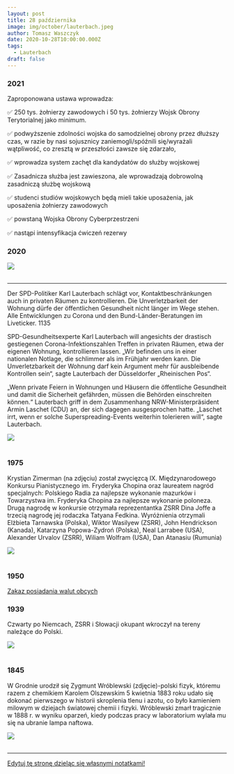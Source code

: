 ```yaml
---
layout: post
title: 28 października
image: img/october/lauterbach.jpeg
author: Tomasz Waszczyk
date: 2020-10-28T10:00:00.000Z
tags:
  - Lauterbach
draft: false
---
```


### 2021

Zaproponowana ustawa wprowadza:

✅ 250 tys. żołnierzy zawodowych i 50 tys. żołnierzy Wojsk Obrony Terytorialnej jako minimum.

✅ podwyższenie zdolności wojska do samodzielnej obrony przez dłuższy czas, w razie by nasi sojusznicy zaniemogli/spóźnili się/wyrażali wątpliwość, co zresztą w przeszłości zawsze się zdarzało,

✅ wprowadza system zachęt dla kandydatów do służby wojskowej

✅ Zasadnicza służba jest zawieszona, ale wprowadzają dobrowolną zasadniczą służbę wojskową

✅ studenci studiów wojskowych będą mieli takie uposażenia, jak uposażenia żołnierzy zawodowych

✅ powstaną Wojska Obrony Cyberprzestrzeni

✅ nastąpi intensyfikacja ćwiczeń rezerwy

### 2020

<img src="./img/october/prezydentwarszawy.jpg"><br><br>

---

Der SPD-Politiker Karl Lauterbach schlägt vor, Kontaktbeschränkungen auch in privaten Räumen zu kontrollieren. Die Unverletzbarkeit der Wohnung dürfe der öffentlichen Gesundheit nicht länger im Wege stehen. Alle Entwicklungen zu Corona und den Bund-Länder-Beratungen im Liveticker.
1135

SPD-Gesundheitsexperte Karl Lauterbach will angesichts der drastisch gestiegenen Corona-Infektionszahlen Treffen in privaten Räumen, etwa der eigenen Wohnung, kontrollieren lassen. „Wir befinden uns in einer nationalen Notlage, die schlimmer als im Frühjahr werden kann. Die Unverletzbarkeit der Wohnung darf kein Argument mehr für ausbleibende Kontrollen sein“, sagte Lauterbach der Düsseldorfer „Rheinischen Pos“.

„Wenn private Feiern in Wohnungen und Häusern die öffentliche Gesundheit und damit die Sicherheit gefährden, müssen die Behörden einschreiten können.“ Lauterbach griff in dem Zusammenhang NRW-Ministerpräsident Armin Laschet (CDU) an, der sich dagegen ausgesprochen hatte. „Laschet irrt, wenn er solche Superspreading-Events weiterhin tolerieren will“, sagte Lauterbach.

<img src="./img/october/lauterbach.jpeg"><br><br>

<!-- W polityce, a zwłaszcza na jej najwyższym poziomie, chodzi o takie wytyczenie podziału w społeczeństwie, żeby po naszej stronie było więcej wyborców niż po stronie przeciwnej. W Polsce, za mojego dorosłego życia było dwóch mistrzów w tej sztuce - Donald Tusk i Jarosław Kaczyński. Nie bez powodu rządzą Polską już od 15 lat. Obaj panowie rozumieją też jeszcze jedną rzecz. Przeważająca większość Polaków należy, czy to się komuś podoba, czy nie, do umiarkowanej konserwy. Spójrzmy na ostatnie ponad 20 lat. Najpierw rządy AWS, potem SLD, PiS, PO i teraz znowu PiS. W tym czasie sprawy światopoglądowe nie drgnęły u nas w żadną ze stron. Czy premierem był Miller, czy Tusk, czy Kaczyński, nie zmieniło się nic w sprawie aborcji czy związków partnerskich. Młodsi mogą nie pamiętać, ale Donald Tusk bardzo pilnował tego, żeby PO nie zrobiła nic dla środowisk skrajnej lewicy. Wiedział, czym może się to skończyć. Trzaskowski tej lekcji nie odrobił, co kosztowało go prezydenturę. Z drugiej strony Jarosław Kaczyński od lat odmawiał ruszenia kompromisu aborcyjnego. Przynajmniej kiedy był u władzy. Gdy rządziła Platforma, to oczywiście popierał kolejne próby ograniczenia aborcji.
Nikt w Polsce nie wygrał na prymitywnym antyklerykalizmie. Nikt. Nawet w PRL komuniści musieli się liczyć z Kościołem. Wiem, że czasy się zmieniają, kościoły powoli pustoszeją, a młodych jest w nich niewielu. Ale mimo to, ten przeciętny, umiarkowanie konserwatywny Polak, mieszkający w małym miasteczku lub na wsi, nie zgodzi się z kimś, kto maluje wulgarne hasła na budynku kościoła. Pamiętacie ostatnie eurowybory? Rekordy popularności bił film Sekielskiego o skandalach pedofilskich. Opozycja myślała, że na tym paliwie zdobędzie dużo głosów, że wpłynie to negatywnie na wynik PiS. I jaki był efekt? Rekordowa frekwencja w obozie pisowskim. Na wsiach, w małych miasteczkach, na wschodzie, w najstarszym elektoracie. Ludzie ruszyli do urn głosować na PiS, by bronić Kościoła. W sondażach nie było tego widać, ale w dniu wyborów ci ludzie ruszyli do urn. Młodzi, wykształceni z wielkich miast mogą się zżymać na to, że o wyniku wyborów decydują emeryci ze wsi, ale taka jest rzeczywistość, trzeba to brać pod uwagę. Jeżeli ktoś dalej nie wierzy, to zastanówcie się, czemu liderki Strajku Kobiet nie chcą referendum w sprawie aborcji. Po prostu wiedzą, że je przegrają. Umiarkowana większość chce kompromisu.
Zapamiętajcie bardzo dobrze te dwie sprawy - konieczność właściwego podzielenia społeczeństwa i charakterystykę większości wyborców. Idziemy dalej.   
We wrześniu było już jasne nawet dla naszego rządu, że jesienią będzie dramat w systemie ochrony zdrowia. Nowy minister zdrowia szybko zorientował się, że jego poprzednik - Łukasz Szumowski, nie zrobił kompletnie nic, by przygotować kraj na jesień. Przerażona Nowogrodzka musiała coś wymyślić, by ludzie przez całą jesień nie oglądali obrazków z zapchanych szpitali, żeby nie widzieli umierających osób, którym nie ma kto pomóc. W tej sprawie PiS nie był w stanie być w większości, tak podzielić społeczeństwa, by znaleźć się w większości. Większość nigdy nie uwierzy, że to normalne, że ktoś umiera na wyrostek lub zawał, bo nie ma dla niego karetki. Większość nie uwierzy, że to normalne, że musi stracić pracę, bo przerażony sytuacją w szpitalach rząd znowu zamyka gospodarkę. Mówiłem we wrześniu, że Konfederacja nic nie musi teraz robić. Możemy spokojnie usiąść na brzegu rzeki i poczekać, aż spłyną nią ciała naszych wrogów. Wystarczyło czekać, aż gniew ludzi skupi się na PiS. Ale Kaczyński też to wiedział i postanowił zrobić wszystko, żeby tą rzeką na naszych oczach nie płynąć.
W połowie września, zupełnie niespodziewanie, Trybunał Konstytucyjny ogłosił, że wyrok w sprawie aborcji zapadnie 22 października. Nikt rozsądny nie może mieć żadnych wątpliwości. Ta decyzja nie zapadłaby, gdyby nie wyszła bezpośrednio od Jarosława Kaczyńskiego. Po czarnych marszach sprzed kilku lat, musiał on wiedzieć, jakie to wywoła protesty. Jeżeli dodamy do tego nerwową atmosferę wywołaną ograniczeniami wirusowymi, zamknięcie szkół i uczelni, klubów, pubów i knajp, było zupełnie oczywiste, że młodzież jest beczką prochu, na którą wystarczy rzucić iskrę. A Kaczyński rzucił granat.
Ludzie wyszli na ulicę. Pierwszego wieczoru protesty skupiły się pod domem Kaczyńskiego na Żoliborzu. Ale szybko zmienił się cel ataków. Głupia jak mól lewy but lewica, dostała pierwszy od kilkunastu lat prezent - emocje społeczne jednoznacznie znalazły się po lewej stronie. Przeważająca część społeczeństwa nie zgadzała się z wyrokiem TK. Zdecydowana większość chce kompromisu. Nie chce aborcji na życzenie, nie chce też pełnej ochrony życia. Radykalna lewica dostała paliwo, jakiego jeszcze nigdy nie miała. Okazało się po raz pierwszy, że jest po tej samej stronie, co większość społeczeństwa. Emocje natychmiast wybiły poza skalę, nawet ludzie zwykle niezaangażowani w politykę poczuli, że coś się dzieje, że muszą zabrać głos, wyrazić swój bunt, wyjść na ulicę. I co z tym ogromnym wrzeniem, co z tym masowym poparciem zrobiła lewica? Zaatakowała kościoły.   
W momencie, gdy swój gniew protestujący zaczęli wyładowywać na kościołach, stracili szansę na poparcie większości społeczeństwa. Mieszkając w Warszawie, Poznaniu czy Wrocławiu, można o tym zapomnieć, ale wybory jeszcze wygrywa się w Końskich, nie w metropoliach. Za kilkanaście lat pewnie się to zmieni, ale póki co, decyduje umiarkowanie konserwatywna prowincja. Lewica, w zupełnie typowej dla siebie głupocie, postanowiła zrazić do siebie centrum. W rezultacie elektorat umiarkowanie konserwatywny (większość!) nie będzie miał wyjścia, będzie musiał poprzeć PiS, by ratować się przed rządami ludzi dewastujących kościoły.
Ludzie nie mieli wyjścia, zaczęli się organizować, by bronić swoich świątyń i pomników. Policji nie było, przyjeżdżała za późno i w zbyt małej liczbie. Tak jakby komuś zależało na eskalacji konfliktu, na konfrontacji pomiędzy stronami. W poniedziałek, po niskiej liczebności policji widać już było, jaki jest cel władzy, ale dopiero we wtorek stało się to już zupełnie jasne. Najpierw od samego rana marszałek Terlecki robił wszystko, żeby podgrzać atmosferę, przez co emocje z ludzi przeniosły się do Sejmu. Temperatura rosła, a punkt krytyczny nastąpił wieczorem. Wicepremier ds. bezpieczeństwa, prezes PiS i naczelnik państwa Jarosław Kaczyński w swoim wystąpieniu postanowił eskalować konflikt, wezwać członków PiS do obrony kościołów, przedstawić się jako obrońca porządku.
Powtórzę to jeszcze raz. Liczba zgonów drastycznie rośnie, idzie lockdown, gospodarka się wali, ludzie są wkurzeni, system ochrony zdrowia pada. Na ulicach zamieszki, ciągłe protesty, w miastach klimaty jak z Gotham City. Wszystko wrze, kipi i bulgocze. I wtedy wychodzi Kaczyński, jeszcze podgrzewa temperaturę, de facto zachęca radykalną lewicę do atakowania kościołów. Czemu do jasnej cholery wzywa do obrony członków swojej partii, a nie policję? Czemu porządku nie zaprowadzają powołane do tego służby? Bo zależy mu na wrzeniu i na jak największej awanturze. Przykrywa w ten sposób lockdown, przykrywa upadek systemu ochrony zdrowia, przykrywa dramatyczną niekompetencję swojego rządu, czyli wszystkie te problemy, które jesienią miały w niego uderzyć. Do tego zwiera szeregi własnej partii, konsoliduje się na prawicy, zniechęca potencjalnych rozłamowców do odejścia. Korzystając z tej medialnej zasłony, podnosi w tym tygodniu podatki. Na koniec pewnie zaproponuje zmianę konstytucji, poprzez wpisanie do niej jakiejś formy kompromisu i podniesienie limitu długu. Narobi tym problemów Platformie, której elektorat jest w sprawie aborcji podzielony pomiędzy liberalizację a kompromis. Co więcej, tak podzieli społeczeństwo, że znów większość będzie po jego stronie. Tak. Jarosław Kaczyński jest bardzo skutecznym politykiem, ale też strasznym człowiekiem, gotowym instrumentalnie traktować wszystko i wszystkich.
Kaczyński chce, żeby pod kościołami trwały bitwy, chce eskalacji napięcia, chce protestów rolników i jak największego zamieszania. Im złe emocje bardziej zaćmią ludziom umysły, tym dla niego lepiej. Im protestujący będą bardziej wulgarni, im wścieklej obrażać będą katolików, im dokładniej będą rekonstruować najazd barbarzyńców, tym bardziej będą tracić na sympatii społeczeństwa i tym bardziej zyskiwać będzie PiS, jako obrońca porządku. Jeżeli potwierdzą się plotki o ponownym sprowadzeniu do Polski niemieckiej antify, to cała zabawa się skończy, a radykalna lewica wróci do poparcia z czasów startu Roberta Biedronia w ostatnich wyborach. Świetnie ujęli to na swoim transparencie kibice w Białymstoku, którzy jak widać zbyt konserwatywni i przywiązani do religii to nie są, ale nie pozwolą na zniszczenie ich kościoła. Typowa umiarkowana konserwa. 
Od wczoraj zaczynają to dostrzegać też co bystrzejsi dziennikarze centrowo-lewicowi. Dlatego nawołują do zaprzestania ataków na kościoły, do skupienia się na PiS i rządzie. Protestujący powinni starannie przemyśleć te sugestie. Nie, żebym dobrze życzył lewicy, szczerze mówiąc, życzę jej jak najgorzej, ale nie chcę kolejnej kompromitacji lewicy kosztem dewastowania świątyń. Ochłońcie. Odczepcie się od kościołów. Nie róbcie rzeczy, których będziecie się później wstydzili. Przestańcie atakować wierzących i ważne dla nich miejsca. Nie tańczcie do muzyki granej przez PiS. Nie bądźcie marionetkami w ręku Kaczyńskiego.
Jeżeli uważacie się za wolnościowców i przyłączacie się do niszczenia kościołów, to pozwólcie, że zapytam. Jak tam wasze poszanowanie własności prywatnej? A co z wolnością religijną? Katolicy nie mają prawa do spokojnej modlitwy w kościele? Wandalizm nie ma nic wspólnego z wolnością. Jest niszczeniem czyjejś własności. Nie ma żadnego usprawiedliwienia dla takiego zachowania. Co gorsze,  wzmacnia to tylko władzę PiS, który podobnie jak lewica, do której się przyłączyliście, już czeka na wasze podatki, których podniesienie wspólnie przegłosują, korzystając z zasłony, jaką dla nich robicie. -->

### 1975

Krystian Zimerman (na zdjęciu) został zwycięzcą IX. Międzynarodowego Konkursu Pianistycznego im. Fryderyka Chopina oraz laureatem nagród specjalnych: Polskiego Radia za najlepsze wykonanie mazurków i Towarzystwa im. Fryderyka Chopina za najlepsze wykonanie poloneza.
Drugą nagrodę w konkursie otrzymała reprezentantka ZSRR Dina Joffe a trzecią nagrodę jej rodaczka Tatyana Fedkina.
Wyróżnienia otrzymali  Elżbieta Tarnawska (Polska), Wiktor Wasilyew (ZSRR), John Hendrickson (Kanada),
Katarzyna Popowa-Zydroń (Polska), Neal Larrabee (USA), Alexander Urvalov (ZSRR),  Wiliam Wolfram (USA), Dan Atanasiu (Rumunia)

<img src="./img/october/zimerman.jpg"/><br><br>

### 1950

<a href="./documents/october/2020/zlotowpolsce.pdf" target="_blank">Zakaz posiadania walut obcych</a>

### 1939

Czwarty po Niemcach, ZSRR i Słowacji okupant wkroczył na tereny należące do Polski.

<img src="./img/october/kuzwyciestwu.jpg"><br><br>

### 1845

W Grodnie urodził się Zygmunt Wróblewski (zdjęcie)-polski fizyk, któremu razem z chemikiem Karolem Olszewskim 5 kwietnia 1883 roku udało się dokonać pierwszego w historii skroplenia tlenu i azotu, co było kamieniem milowym w dziejach światowej chemii i fizyki.
Wróblewski zmarł tragicznie w 1888 r. w wyniku oparzeń, kiedy podczas pracy w laboratorium wylała mu się na ubranie lampa naftowa.

<img src="./img/october/wroblewski.jpg"/><br><br>

---

<a href="https://github.com/TomaszWaszczyk/historia.waszczyk.com/edit/master/src/content/october-28.md" target="_blank">Edytuj tę stronę dzieląc się własnymi notatkami!</a>
